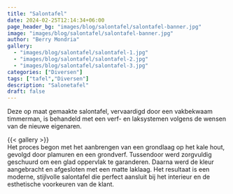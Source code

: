 ```yaml
---
title: "Salontafel"
date: 2024-02-25T12:14:34+06:00
page_header_bg: "images/blog/salontafel/salontafel-banner.jpg"
image: "images/blog/salontafel/salontafel-banner.jpg"
author: "Berry Mondria"
gallery:
  - "images/blog/salontafel/salontafel-1.jpg"
  - "images/blog/salontafel/salontafel-2.jpg"
  - "images/blog/salontafel/salontafel-3.jpg"
categories: ["Diversen"]
tags: ["tafel","Diversen"]
description: "Salonetafel"
draft: false
---
```



Deze op maat gemaakte salontafel, vervaardigd door een vakbekwaam timmerman, is behandeld met een verf- en laksystemen volgens de wensen van de nieuwe eigenaren.

{{< gallery >}}
<br>
Het proces begon met het aanbrengen van een grondlaag op het kale hout, gevolgd door plamuren en een grondverf. Tussendoor werd zorgvuldig geschuurd om een glad oppervlak te garanderen. Daarna werd de kleur aangebracht en afgesloten met een matte laklaag. Het resultaat is een moderne, stijlvolle salontafel die perfect aansluit bij het interieur en de esthetische voorkeuren van de klant.